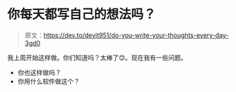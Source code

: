 # 你每天都写自己的想法吗？

> 原文：<https://dev.to/devit951/do-you-write-your-thoughts-every-day-3gd0>

我上周开始这样做。你们知道吗？太棒了😊。现在我有一些问题。

*   你也这样做吗？
*   你用什么软件做这个？